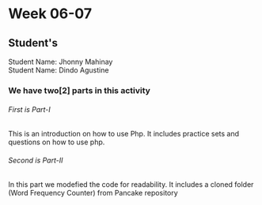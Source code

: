 # Week 06-07
## Student's
Student Name: Jhonny Mahinay</br>
Student Name: Dindo Agustine 


### We have two[2] parts in this activity 

###### First is Part-I 
This is an introduction on how to use Php. It includes practice sets and questions on how to use php. 


###### Second is Part-II
In this part we modefied the code for readability. It includes a cloned folder (Word Frequency Counter) from Pancake repository


